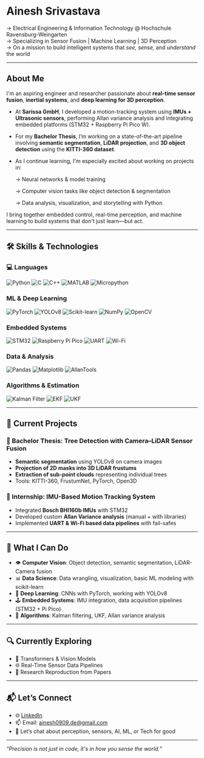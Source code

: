 # Ainesh Srivastava

-> Electrical Engineering & Information Technology @ Hochschule Ravensburg-Weingarten  
-> Specializing in Sensor Fusion | Machine Learning | 3D Perception  
-> On a mission to build intelligent systems that *see, sense,* and *understand* the world

---

##  About Me

I'm an aspiring engineer and researcher passionate about **real-time sensor fusion**, **inertial systems**, and **deep learning for 3D perception**.

- At **Sarissa GmbH**, I developed a motion-tracking system using **IMUs + Ultrasonic sensors**, performing Allan variance analysis and integrating embedded platforms (STM32 + Raspberry Pi Pico W).
- For my **Bachelor Thesis**, I’m working on a state-of-the-art pipeline involving **semantic segmentation**, **LiDAR projection**, and **3D object detection** using the **KITTI-360 dataset**.

- As I continue learning, I'm especially excited about working on projects in:

   -> Neural networks & model training

   -> Computer vision tasks like object detection & segmentation

   -> Data analysis, visualization, and storytelling with Python

I bring together embedded control, real-time perception, and machine learning to build systems that don't just learn—but act.

---

## 🛠️ Skills & Technologies

### 💻 Languages
![Python](https://img.shields.io/badge/Python-3776AB?style=for-the-badge&logo=python&logoColor=white)
![C](https://img.shields.io/badge/C-00599C?style=for-the-badge&logo=c&logoColor=white)
![C++](https://img.shields.io/badge/C++-00599C?style=for-the-badge&logo=c%2B%2B&logoColor=white)
![MATLAB](https://img.shields.io/badge/MATLAB-0076A8?style=for-the-badge&logo=mathworks&logoColor=white)
![Micropython](https://img.shields.io/badge/MicroPython-2C3E50?style=for-the-badge&logo=python&logoColor=white)

###  ML & Deep Learning
![PyTorch](https://img.shields.io/badge/PyTorch-EE4C2C?style=for-the-badge&logo=pytorch&logoColor=white)
![YOLOv8](https://img.shields.io/badge/YOLOv8-8A2BE2?style=for-the-badge&logo=yolo&logoColor=white)
![Scikit-learn](https://img.shields.io/badge/Scikit--Learn-F7931E?style=for-the-badge&logo=scikit-learn&logoColor=white)
![NumPy](https://img.shields.io/badge/NumPy-013243?style=for-the-badge&logo=numpy&logoColor=white)
![OpenCV](https://img.shields.io/badge/OpenCV-5C3EE8?style=for-the-badge&logo=opencv&logoColor=white)

###  Embedded Systems
![STM32](https://img.shields.io/badge/STM32-03234B?style=for-the-badge&logo=stmicroelectronics&logoColor=white)
![Raspberry Pi Pico](https://img.shields.io/badge/Pico-W-cc0000?style=for-the-badge&logo=raspberrypi&logoColor=white)
![UART](https://img.shields.io/badge/UART-34495E?style=for-the-badge)
![Wi-Fi](https://img.shields.io/badge/Wi--Fi-00A1F1?style=for-the-badge&logo=wi-fi&logoColor=white)

###  Data & Analysis
![Pandas](https://img.shields.io/badge/Pandas-150458?style=for-the-badge&logo=pandas&logoColor=white)
![Matplotlib](https://img.shields.io/badge/Matplotlib-11557C?style=for-the-badge&logo=matplotlib&logoColor=white)
![AllanTools](https://img.shields.io/badge/AllanTools-333333?style=for-the-badge)

###  Algorithms & Estimation
![Kalman Filter](https://img.shields.io/badge/Kalman%20Filter-2980B9?style=for-the-badge)
![EKF](https://img.shields.io/badge/EKF-16A085?style=for-the-badge)
![UKF](https://img.shields.io/badge/UKF-8E44AD?style=for-the-badge)


---

## 📌 Current Projects

### 🔷 Bachelor Thesis: Tree Detection with Camera–LiDAR Sensor Fusion  
- **Semantic segmentation** using YOLOv8 on camera images  
- **Projection of 2D masks into 3D LiDAR frustums**  
- **Extraction of sub-point clouds** representing individual trees  
- Tools: KITTI-360, FrustumNet, PyTorch, Open3D

### 🔷 Internship: IMU-Based Motion Tracking System  
- Integrated **Bosch BHI160b IMUs** with STM32  
- Developed custom **Allan Variance analysis** (manual + with libraries)  
- Implemented **UART & Wi-Fi based data pipelines** with fail-safes  

---

## 💼 What I Can Do

- 👁️ **Computer Vision**: Object detection, semantic segmentation, LiDAR-Camera fusion
- 📊 **Data Science**: Data wrangling, visualization, basic ML modeling with scikit-learn
- 🧠 **Deep Learning**: CNNs with PyTorch, working with YOLOv8
- 🕹️ **Embedded Systems**: IMU integration, data acquisition pipelines (STM32 + Pi Pico)
- 🔧 **Algorithms**: Kalman filtering, UKF, Allan variance analysis


---
## 🔍 Currently Exploring
- 🧠 Transformers & Vision Models
- 🌐 Real-Time Sensor Data Pipelines
- 🧪 Research Reproduction from Papers
---



## 📬 Let’s Connect

- 🌐 [LinkedIn](https://www.linkedin.com/in/aineshsrivastava)
- 📫 Email: ainesh0909.de@gmail.com  
- 🧠 Let’s chat about perception, sensors, AI, ML, or Tech for good

---

_“Precision is not just in code, it's in how you sense the world.”_


<!---
baadshah-sri/baadshah-sri is a ✨ special ✨ repository because its `README.md` (this file) appears on your GitHub profile.
You can click the Preview link to take a look at your changes.
--->
